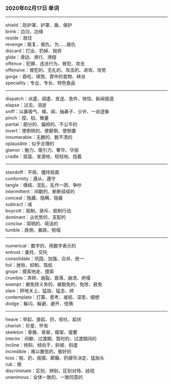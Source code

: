 ### 2020年02月17日 单词
- - -
shield：防护罩、护罩、盾、保护  
brink：边沿、边缘  
reside：居住  
revenge：报复、报仇、为……报仇  
discard：打出、扔掉、抛弃  
glide：滑动、滑行、滑翔  
offence：犯罪、违法行为、冒犯、攻击  
offensive：冒犯的、无礼的、攻击的、进攻、攻势  
gorge：吞吃、填饱、胃中的食物、峡谷  
speciality：专业、专长、特色食品  
- - -
dispatch：派遣、调遣、发送、急件、快信、新闻报道  
elapse：过去、消逝  
sniff：以鼻吸气、嗅、闻、抽鼻子、少许、一丝迹象  
pinch：捏、掐、微量  
partial：部分的、偏袒的、不公平的  
invert：使倒转的、使颠倒、使倒置  
innumerable：无数的、数不清的  
oplausible：似乎合理的  
glamor：魅力、吸引力、奢华、华丽  
cradle：摇篮、发源地、轻轻地、抱着  
- - -
standoff：平局、僵持局面  
conformity：遵从、遵守  
tangle：缠结、混乱、乱作一团、争吵  
intermittent：间歇的、断断续续的  
conceal：隐藏、隐瞒、隐蔽  
subtract：减  
boycott：抵制、排斥、抵制行动  
dominant：占优势的、支配的  
concise：简明的、简洁的  
tumble：跌倒、暴跌、倒塌  
- - -
numerical：数字的、用数字表示的  
entrust：委托、交托  
consolidate：巩固、加强、合并、统一  
foil：挫败、抑制、箔纸  
grope：摸索地走、摸索  
crumble：弄碎、崩裂、衰落、崩溃、坍塌  
exempt：被免除义务的、被豁免的、免除、赦免  
slam：砰地关上、猛投、猛击、砰  
contemplate：打算、思考、凝视、深思、细想  
dodge：躲闪、躲避、避开、伎俩  
- - -
heave：举起、提起、扔、呕吐、起伏  
cherish：珍爱、怀有  
skeleton：骨骼、骨架、框架、提要  
interim：间歇、过渡期、暂时的、过渡期间的  
incline：倾斜、倾向于、斜坡、斜度  
incredible：难以置信的、极好的  
toss：抛、扔、摇摆、颠簸、扔硬币决定、猛抬头  
rub：擦  
discriminate：区别、辨别、区别对待、歧视  
unanimous：全体一致的、一致同意的